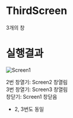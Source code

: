 # ThirdScreen
3개의 창

# 실행결과

![Screen1](https://user-images.githubusercontent.com/92361061/141889671-b9658184-6e53-4c65-a90b-985325fb63b2.png)

2번 창열기: Screen2 창열림 <br>
3번 창열기: Screen3 창열림 <br>
창닫기: Screen1 창닫음 <br>
- 2, 3번도 동일
